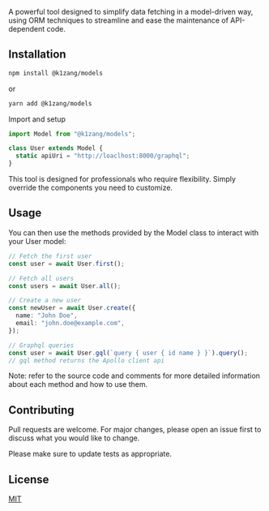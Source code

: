A powerful tool designed to simplify data fetching in a model-driven way, using ORM techniques to streamline and ease the maintenance of API-dependent code.

## Installation

```bash
npm install @k1zang/models
```

or

```bash
yarn add @k1zang/models
```

Import and setup

```typescript
import Model from "@k1zang/models";

class User extends Model {
  static apiUri = "http://loaclhost:8000/graphql";
}
```

This tool is designed for professionals who require flexibility. Simply override the components you need to customize.

## Usage

You can then use the methods provided by the Model class to interact with your User model:

```typescript
// Fetch the first user
const user = await User.first();

// Fetch all users
const users = await User.all();

// Create a new user
const newUser = await User.create({
  name: "John Doe",
  email: "john.doe@example.com",
});

// Graphql queries
const user = await User.gql(`query { user { id name } }`).query();
// gql method returns the Apollo client api
```

Note: refer to the source code and comments for more detailed information about each method and how to use them.

## Contributing

Pull requests are welcome.
For major changes, please open an issue first to discuss what you would like to change.

Please make sure to update tests as appropriate.

## License

[MIT](https://choosealicense.com/licenses/mit/)

